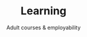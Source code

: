---
title: Learning
subtitle: Adult courses &amp; employability
description: |
  We deliver affordable workshops and adult education courses, great for improving skills, meeting people and having fun. We also offer regular job clubs with advice on writing CVs and job searching.
introduction_title: We help you gain skills and boost your employability
introduction: |
 Whether you want help with basics like maths, English and IT, or more creative skills like sewing and nail art, we can help. We’ve helped people into higher education and back into work after unemployment.
introduction_photo: '/images/learning-intro.jpg'
childname: learning
facts:
- figure: '61'
  description: We’ve employed 61 staff, making us one of the biggest employers in West Wakefield
- figure: '56'
  description: We’ve engaged with 56 volunteers, with over 5,000 hours of time volunteered
- figure: '57'
  description: We’ve coordinated and helped deliver 57 education and skills based courses
- figure: '30'
  description: We’ve directly helped 30 people to find employment
story: learning
---